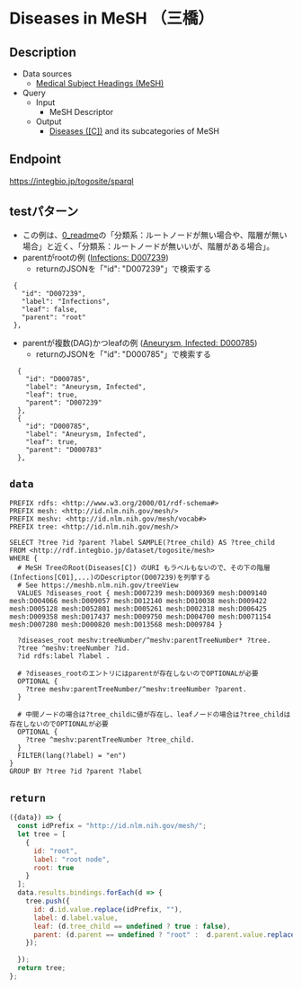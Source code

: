 # Diseases in MeSH （三橋）

## Description

- Data sources
    -  [Medical Subject Headings (MeSH)](https://www.nlm.nih.gov/mesh/meshhome.html) 
- Query
    - Input
        - MeSH Descriptor
    - Output
        -  [Diseases ([C])](https://meshb.nlm.nih.gov/treeView) and its subcategories of MeSH

## Endpoint

https://integbio.jp/togosite/sparql

## testパターン
- この例は、[0_readme](https://togodx.integbio.jp/sparqlist_dev/0_readme)の「分類系：ルートノードが無い場合や、階層が無い場合」と近く、「分類系：ルートノードが無いいが、階層がある場合」。
- parentがrootの例 ([Infections: D007239](https://meshb.nlm.nih.gov/record/ui?ui=D007239))
  - returnのJSONを「"id": "D007239"」で検索する
 ```
  {
    "id": "D007239",
    "label": "Infections",
    "leaf": false,
    "parent": "root"
  },
 ```
- parentが複数(DAG)かつleafの例 ([Aneurysm, Infected: D000785](https://meshb.nlm.nih.gov/record/ui?ui=D000785))
   -  returnのJSONを「"id": "D000785"」で検索する
```
  {
    "id": "D000785",
    "label": "Aneurysm, Infected",
    "leaf": true,
    "parent": "D007239"
  },
  {
    "id": "D000785",
    "label": "Aneurysm, Infected",
    "leaf": true,
    "parent": "D000783"
  },
```

## `data`

```sparql
PREFIX rdfs: <http://www.w3.org/2000/01/rdf-schema#>
PREFIX mesh: <http://id.nlm.nih.gov/mesh/>
PREFIX meshv: <http://id.nlm.nih.gov/mesh/vocab#>
PREFIX tree: <http://id.nlm.nih.gov/mesh/>

SELECT ?tree ?id ?parent ?label SAMPLE(?tree_child) AS ?tree_child
FROM <http://rdf.integbio.jp/dataset/togosite/mesh>
WHERE {
  # MeSH TreeのRoot(Diseases[C]) のURI もラベルもないので、その下の階層(Infections[C01],...)のDescriptor(D007239)を列挙する
  # See https://meshb.nlm.nih.gov/treeView
  VALUES ?diseases_root { mesh:D007239 mesh:D009369 mesh:D009140 mesh:D004066 mesh:D009057 mesh:D012140 mesh:D010038 mesh:D009422 mesh:D005128 mesh:D052801 mesh:D005261 mesh:D002318 mesh:D006425 mesh:D009358 mesh:D017437 mesh:D009750 mesh:D004700 mesh:D0071154 mesh:D007280 mesh:D000820 mesh:D013568 mesh:D009784 }
 
  ?diseases_root meshv:treeNumber/^meshv:parentTreeNumber* ?tree.
  ?tree ^meshv:treeNumber ?id.
  ?id rdfs:label ?label .
  
  # ?diseases_rootのエントリにはparentが存在しないのでOPTIONALが必要
  OPTIONAL {
    ?tree meshv:parentTreeNumber/^meshv:treeNumber ?parent.
  }
  
  # 中間ノードの場合は?tree_childに値が存在し、leafノードの場合は?tree_childは存在しないのでOPTIONALが必要
  OPTIONAL {
    ?tree ^meshv:parentTreeNumber ?tree_child.
  }
  FILTER(lang(?label) = "en")
}
GROUP BY ?tree ?id ?parent ?label 
```

## `return`

```javascript
({data}) => {
  const idPrefix = "http://id.nlm.nih.gov/mesh/";
  let tree = [
    {
      id: "root",
      label: "root node",
      root: true
    }
  ];
  data.results.bindings.forEach(d => {
    tree.push({
      id: d.id.value.replace(idPrefix, ""),
      label: d.label.value,
      leaf: (d.tree_child == undefined ? true : false),
      parent: (d.parent == undefined ? "root" :  d.parent.value.replace(idPrefix, ""))
    });
    
  });
  return tree;
};
```